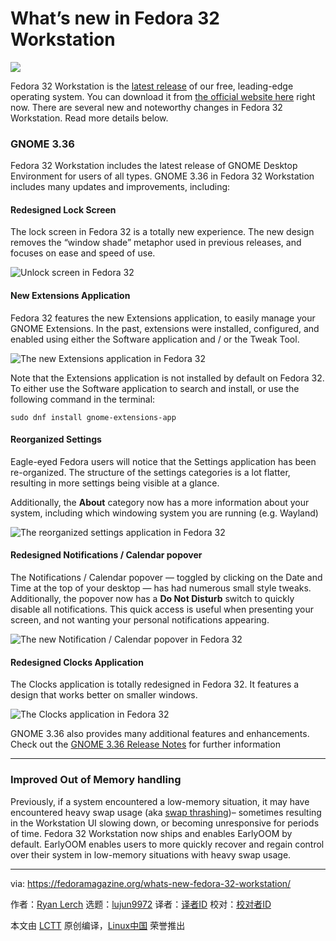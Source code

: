 [#]: collector: (lujun9972)
[#]: translator: ( )
[#]: reviewer: ( )
[#]: publisher: ( )
[#]: url: ( )
[#]: subject: (What’s new in Fedora 32 Workstation)
[#]: via: (https://fedoramagazine.org/whats-new-fedora-32-workstation/)
[#]: author: (Ryan Lerch https://fedoramagazine.org/author/ryanlerch/)

What’s new in Fedora 32 Workstation
======

![][1]

Fedora 32 Workstation is the [latest release][2] of our free, leading-edge operating system. You can download it from [the official website here][3] right now. There are several new and noteworthy changes in Fedora 32 Workstation. Read more details below.

### GNOME 3.36

Fedora 32 Workstation includes the latest release of GNOME Desktop Environment for users of all types. GNOME 3.36 in Fedora 32 Workstation includes many updates and improvements, including:

#### Redesigned Lock Screen

The lock screen in Fedora 32 is a totally new experience. The new design removes the “window shade” metaphor used in previous releases, and focuses on ease and speed of use.

![Unlock screen in Fedora 32][4]

#### New Extensions Application

Fedora 32 features the new Extensions application, to easily manage your GNOME Extensions. In the past, extensions were installed, configured, and enabled using either the Software application and / or the Tweak Tool.

![The new Extensions application in Fedora 32][5]

Note that the Extensions application is not installed by default on Fedora 32. To either use the Software application to search and install, or use the following command in the terminal:

```
sudo dnf install gnome-extensions-app
```

#### Reorganized Settings

Eagle-eyed Fedora users will notice that the Settings application has been re-organized. The structure of the settings categories is a lot flatter, resulting in more settings being visible at a glance.

Additionally, the **About** category now has a more information about your system, including which windowing system you are running (e.g. Wayland)

![The reorganized settings application in Fedora 32][6]

#### Redesigned Notifications / Calendar popover

The Notifications / Calendar popover — toggled by clicking on the Date and Time at the top of your desktop — has had numerous small style tweaks. Additionally, the popover now has a **Do Not Disturb** switch to quickly disable all notifications. This quick access is useful when presenting your screen, and not wanting your personal notifications appearing.

![The new Notification / Calendar popover in Fedora 32 ][7]

#### Redesigned Clocks Application

The Clocks application is totally redesigned in Fedora 32. It features a design that works better on smaller windows.

![The Clocks application in Fedora 32][8]

GNOME 3.36 also provides many additional features and enhancements. Check out the [GNOME 3.36 Release Notes][9] for further information

* * *

### Improved Out of Memory handling

Previously, if a system encountered a low-memory situation, it may have encountered heavy swap usage (aka [swap thrashing][10])– sometimes resulting in the Workstation UI slowing down, or becoming unresponsive for periods of time. Fedora 32 Workstation now ships and enables EarlyOOM by default. EarlyOOM enables users to more quickly recover and regain control over their system in low-memory situations with heavy swap usage.

--------------------------------------------------------------------------------

via: https://fedoramagazine.org/whats-new-fedora-32-workstation/

作者：[Ryan Lerch][a]
选题：[lujun9972][b]
译者：[译者ID](https://github.com/译者ID)
校对：[校对者ID](https://github.com/校对者ID)

本文由 [LCTT](https://github.com/LCTT/TranslateProject) 原创编译，[Linux中国](https://linux.cn/) 荣誉推出

[a]: https://fedoramagazine.org/author/ryanlerch/
[b]: https://github.com/lujun9972
[1]: https://fedoramagazine.org/wp-content/uploads/2020/04/fedora32workstation-816x345.jpg
[2]: https://fedoramagazine.org/announcing-fedora-32/
[3]: https://getfedora.org/workstation
[4]: https://fedoramagazine.org/wp-content/uploads/2020/04/unlock.gif
[5]: https://fedoramagazine.org/wp-content/uploads/2020/04/extensions.png
[6]: https://fedoramagazine.org/wp-content/uploads/2020/04/settings.png
[7]: https://fedoramagazine.org/wp-content/uploads/2020/04/donotdisturb.png
[8]: https://fedoramagazine.org/wp-content/uploads/2020/04/clocks.png
[9]: https://help.gnome.org/misc/release-notes/3.36/
[10]: https://en.wikipedia.org/wiki/Thrashing_(computer_science)
